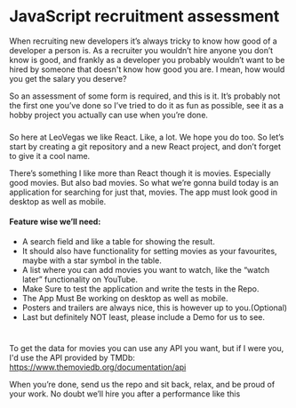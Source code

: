 # JavaScript recruitment assessment

When recruiting new developers it’s always tricky to know how good of a developer a person is.
As a recruiter you wouldn’t hire anyone you don’t know is good, and frankly as a developer you
probably wouldn’t want to be hired by someone that doesn't know how good you are. I mean,
how would you get the salary you deserve?

So an assessment of some form is required, and this is it. It’s probably not the first one you’ve
done so I’ve tried to do it as fun as possible, see it as a hobby project you actually can use
when you’re done.

###

So here at LeoVegas we like React. Like, a lot. We hope you do too. So let’s start by creating a
git repository and a new React project, and don’t forget to give it a cool name.

There’s something I like more than React though it is movies. Especially good movies. But also
bad movies. So what we’re gonna build today is an application for searching for just that,
movies. The app must look good in desktop as well as mobile.

#### Feature wise we’ll need:

- A search field and like a table for showing the result.
- It should also have functionality for setting movies as your favourites, maybe with a star
  symbol in the table.
- A list where you can add movies you want to watch, like the “watch later” functionality on
  YouTube.
- Make Sure to test the application and write the tests in the Repo.
- The App Must Be working on desktop as well as mobile.
- Posters and trailers are always nice, this is however up to you.(Optional)
- Last but definitely NOT least, please include a Demo for us to see.

#

To get the data for movies you can use any API you want, but if I were you, I'd use the API
provided by TMDb: https://www.themoviedb.org/documentation/api

When you’re done, send us the repo and sit back, relax, and be proud of your work. No doubt
we’ll hire you after a performance like this
